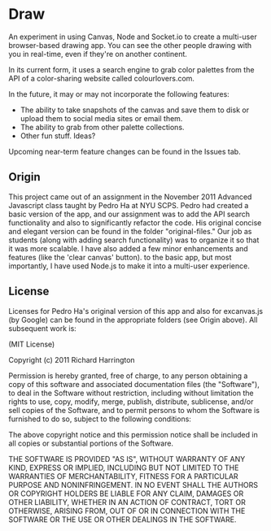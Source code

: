 # Draw

An experiment in using Canvas, Node and Socket.io to create a multi-user browser-based drawing app. You can see the other people drawing with you in real-time, even if they're on another continent.

In its current form, it uses a search engine to grab color palettes from the API of a color-sharing website called colourlovers.com. 

In the future, it may or may not incorporate the following features:

* The ability to take snapshots of the canvas and save them to disk or upload them to social media sites or email them.
* The ability to grab from other palette collections.
* Other fun stuff. Ideas?

Upcoming near-term feature changes can be found in the Issues tab.


## Origin

This project came out of an assignment in the November 2011 Advanced Javascript class taught by Pedro Ha at NYU SCPS. Pedro had created a basic version of the app, and our assignment was to add the API search functionality and also to significantly refactor the code. His original concise and elegant version can be found in the folder "original-files." Our job as students (along with adding search functionality) was to organize it so that it was more scalable. I have also added a few minor enhancements and features (like the 'clear canvas' button). to the basic app, but most importantly, I have used Node.js to make it into a multi-user experience.


## License

Licenses for Pedro Ha's original version of this app and also for excanvas.js (by Google) can be found in the appropriate folders (see Origin above). All subsequent work is:

(MIT License)

Copyright (c) 2011 Richard Harrington

Permission is hereby granted, free of charge, to any person obtaining a copy of this software and associated documentation files (the "Software"), to deal in the Software without restriction, including without limitation the rights to use, copy, modify, merge, publish, distribute, sublicense, and/or sell copies of the Software, and to permit persons to whom the Software is furnished to do so, subject to the following conditions:

The above copyright notice and this permission notice shall be included in all copies or substantial portions of the Software.

THE SOFTWARE IS PROVIDED "AS IS", WITHOUT WARRANTY OF ANY KIND, EXPRESS OR IMPLIED, INCLUDING BUT NOT LIMITED TO THE WARRANTIES OF MERCHANTABILITY, FITNESS FOR A PARTICULAR PURPOSE AND NONINFRINGEMENT. IN NO EVENT SHALL THE AUTHORS OR COPYRIGHT HOLDERS BE LIABLE FOR ANY CLAIM, DAMAGES OR OTHER LIABILITY, WHETHER IN AN ACTION OF CONTRACT, TORT OR OTHERWISE, ARISING FROM, OUT OF OR IN CONNECTION WITH THE SOFTWARE OR THE USE OR OTHER DEALINGS IN THE SOFTWARE.
